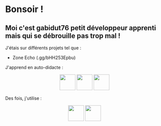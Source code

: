 # Bonsoir !

## Moi c'est gabidut76 petit développeur apprenti mais qui se débrouille pas trop mal !

J'étais sur différents projets tel que :

- Zone Echo (.gg/bHH253Epbu)

J'apprend en auto-didacte :
<center>
<img src="https://upload.wikimedia.org/wikipedia/fr/thumb/2/2e/Java_Logo.svg/1200px-Java_Logo.svg.png" width="50px" heigh="50px"></img>
<img src="https://upload.wikimedia.org/wikipedia/commons/thumb/d/d9/Node.js_logo.svg/1200px-Node.js_logo.svg.png" width="50px" heigh="50px"></img>
<img src="https://upload.wikimedia.org/wikipedia/commons/thumb/6/61/HTML5_logo_and_wordmark.svg/1024px-HTML5_logo_and_wordmark.svg.png" width="50px" heigh="50px"></img>


</center>

Des fois, j'utilise :
<center>
<img src="https://upload.wikimedia.org/wikipedia/commons/thumb/b/b2/Bootstrap_logo.svg/1200px-Bootstrap_logo.svg.png" width="50px" heigh="50px"></img>
<img src="https://discord.js.org/static/djs_logo.png" width="50px" heigh="50px"></img>


</center>

